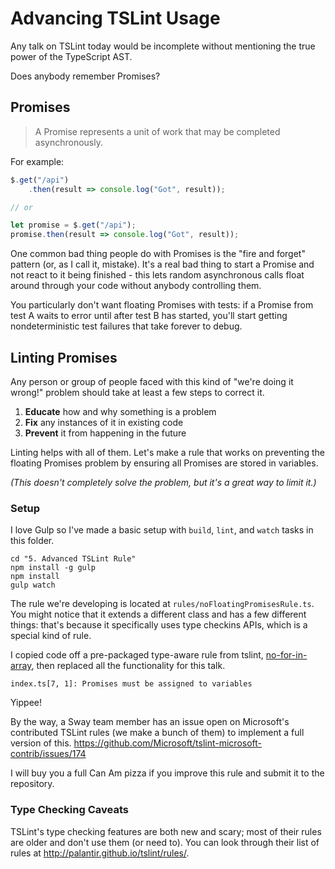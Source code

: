 # Advancing TSLint Usage

Any talk on TSLint today would be incomplete without mentioning the true power of the TypeScript AST.

Does anybody remember Promises?

## Promises

> A Promise represents a unit of work that may be completed asynchronously.

For example:

```typescript
$.get("/api")
    .then(result => console.log("Got", result));

// or

let promise = $.get("/api");
promise.then(result => console.log("Got", result));
```

One common bad thing people do with Promises is the "fire and forget" pattern (or, as I call it, mistake).
It's a real bad thing to start a Promise and not react to it being finished - this lets random asynchronous calls float around through your code without anybody controlling them.

You particularly don't want floating Promises with tests: if a Promise from test A waits to error until after test B has started, you'll start getting nondeterministic test failures that take forever to debug.

## Linting Promises

Any person or group of people faced with this kind of "we're doing it wrong!" problem should take at least a few steps to correct it.

1. **Educate** how and why something is a problem
2. **Fix** any instances of it in existing code
3. **Prevent** it from happening in the future

Linting helps with all of them.
Let's make a rule that works on preventing the floating Promises problem by ensuring all Promises are stored in variables.

*(This doesn't completely solve the problem, but it's a great way to limit it.)*

### Setup

I love Gulp so I've made a basic setup with `build`, `lint`, and `watch` tasks in this folder.

```
cd "5. Advanced TSLint Rule"
npm install -g gulp
npm install
gulp watch
```

The rule we're developing is located at `rules/noFloatingPromisesRule.ts`.
You might notice that it extends a different class and has a few different things: that's because it specifically uses type checkins APIs, which is a special kind of rule.

I copied code off a pre-packaged type-aware rule from tslint, [no-for-in-array](https://github.com/palantir/tslint/blob/master/src/rules/noForInArrayRule.ts), then replaced all the functionality for this talk.

```
index.ts[7, 1]: Promises must be assigned to variables
```

Yippee!

By the way, a Sway team member has an issue open on Microsoft's contributed TSLint rules (we make a bunch of them) to implement a full version of this.
https://github.com/Microsoft/tslint-microsoft-contrib/issues/174

I will buy you a full Can Am pizza if you improve this rule and submit it to the repository.

### Type Checking Caveats

TSLint's type checking features are both new and scary; most of their rules are older and don't use them (or need to).
You can look through their list of rules at http://palantir.github.io/tslint/rules/.
